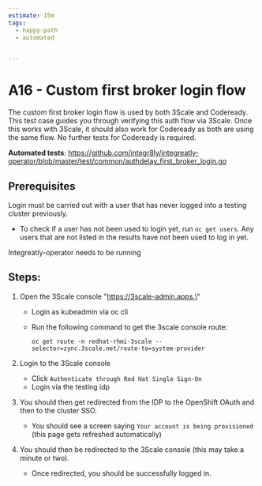 ```yaml
---
estimate: 15m
tags:
  - happy-path
  - automated


---
```


# A16 - Custom first broker login flow

The custom first broker login flow is used by both 3Scale and Codeready. This test case guides you through verifying this auth flow via 3Scale. Once this works with 3Scale, it should also work for Codeready as both are using the same flow. No further tests for Codeready is required.

**Automated tests**: https://github.com/integr8ly/integreatly-operator/blob/master/test/common/authdelay_first_broker_login.go

## Prerequisites

Login must be carried out with a user that has never logged into a testing cluster previously.

- To check if a user has not been used to login yet, run `oc get users`. Any users that are not listed in the results have not been used to log in yet.

Integreatly-operator needs to be running

## Steps:

1. Open the 3Scale console "https://3scale-admin.apps.\<cluster-subdomain>"

   - Login as kubeadmin via oc cli
   - Run the following command to get the 3scale console route:

     `oc get route -n redhat-rhmi-3scale --selector=zync.3scale.net/route-to=system-provider`

2. Login to the 3Scale console

   - Click `Authenticate through Red Hat Single Sign-On`
   - Login via the testing idp

3. You should then get redirected from the IDP to the OpenShift OAuth and then to the cluster SSO.

   - You should see a screen saying `Your account is being provisioned` (this page gets refreshed automatically)

4. You should then be redirected to the 3Scale console (this may take a minute or two).
   - Once redirected, you should be successfully logged in.
